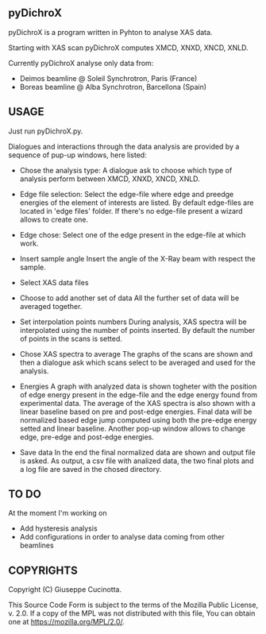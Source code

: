 pyDichroX
---------

pyDichroX is a program written in Pyhton to analyse XAS data.

Starting with XAS scan pyDichroX computes XMCD, XNXD, XNCD, XNLD.

Currently pyDichroX analyse only data from:
- Deimos beamline @ Soleil Synchrotron, Paris (France)
- Boreas beamline @ Alba Synchrotron, Barcellona (Spain)

USAGE
-----
Just run pyDichroX.py.

Dialogues and interactions through the data analysis are provided by a sequence
of pup-up windows, here listed: 

- Chose the analysis type:
A dialogue ask to choose which type of analysis perform between XMCD, XNXD,
XNCD, XNLD.

- Edge file selection:
Select the edge-file where edge and preedge energies of the element of interests
are listed. By default edge-files are located in 'edge files' folder.
If there's no edge-file present a wizard allows to create one.

- Edge chose:
Select one of the edge present in the edge-file at which work.

- Insert sample angle
Insert the angle of the X-Ray beam with respect the sample.

- Select XAS data files

- Choose to add another set of data
All the further set of data will be averaged together.

- Set interpolation points numbers
During analysis, XAS spectra will be interpolated using the number of points
inserted. By default the number of points in the scans is setted.

- Chose XAS spectra to average
The graphs of the scans are shown and then a dialogue ask which scans select
to be averaged and used for the analysis.

- Energies
A graph with analyzed data is shown togheter with the position of edge energy
present in the edge-file and the edge energy found from experimental data.
The average of the XAS spectra is also shown with a linear baseline based on pre
and post-edge energies. Final data will be normalized based edge jump computed
using both the pre-edge energy setted and linear baseline.
Another pop-up window allows to change edge, pre-edge and post-edge energies.

- Save data
In the end the final normalized data are shown and output file is asked.
As output, a csv file with analized data, the two final plots and a log file are
saved in the chosed directory.


TO DO
-----
At the moment I'm working on

- Add hysteresis analysis
- Add configurations in order to analyse data coming from other beamlines


COPYRIGHTS
----------
Copyright (C) Giuseppe Cucinotta.

This Source Code Form is subject to the terms of the 
Mozilla Public License, v. 2.0. If a copy of the MPL was not distributed with
this file, You can obtain one at https://mozilla.org/MPL/2.0/.
